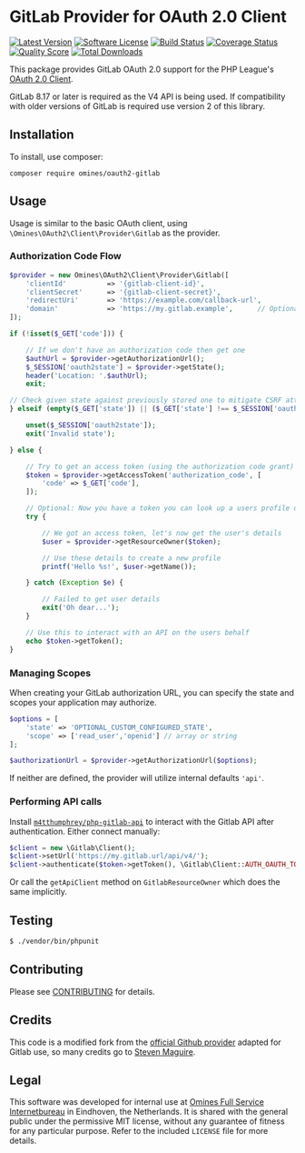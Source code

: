 # GitLab Provider for OAuth 2.0 Client
[![Latest Version](https://img.shields.io/github/release/omines/oauth2-gitlab.svg?style=flat-square)](https://github.com/omines/oauth2-gitlab/releases)
[![Software License](https://img.shields.io/badge/license-MIT-brightgreen.svg?style=flat-square)](LICENSE.md)
[![Build Status](https://img.shields.io/travis/omines/oauth2-gitlab/master.svg?style=flat-square)](https://travis-ci.org/omines/oauth2-gitlab)
[![Coverage Status](https://img.shields.io/scrutinizer/coverage/g/omines/oauth2-gitlab.svg?style=flat-square)](https://scrutinizer-ci.com/g/omines/oauth2-gitlab/code-structure)
[![Quality Score](https://img.shields.io/scrutinizer/g/omines/oauth2-gitlab.svg?style=flat-square)](https://scrutinizer-ci.com/g/omines/oauth2-gitlab)
[![Total Downloads](https://img.shields.io/packagist/dt/omines/oauth2-gitlab.svg?style=flat-square)](https://packagist.org/packages/omines/oauth2-gitlab)

This package provides GitLab OAuth 2.0 support for the PHP League's [OAuth 2.0 Client](https://github.com/thephpleague/oauth2-client).

GitLab 8.17 or later is required as the V4 API is being used. If compatibility with older versions
of GitLab is required use version 2 of this library.

## Installation

To install, use composer:

```
composer require omines/oauth2-gitlab
```

## Usage

Usage is similar to the basic OAuth client, using `\Omines\OAuth2\Client\Provider\Gitlab` as the provider.

### Authorization Code Flow

```php
$provider = new Omines\OAuth2\Client\Provider\Gitlab([
    'clientId'          => '{gitlab-client-id}',
    'clientSecret'      => '{gitlab-client-secret}',
    'redirectUri'       => 'https://example.com/callback-url',
    'domain'            => 'https://my.gitlab.example',      // Optional base URL for self-hosted
]);

if (!isset($_GET['code'])) {

    // If we don't have an authorization code then get one
    $authUrl = $provider->getAuthorizationUrl();
    $_SESSION['oauth2state'] = $provider->getState();
    header('Location: '.$authUrl);
    exit;

// Check given state against previously stored one to mitigate CSRF attack
} elseif (empty($_GET['state']) || ($_GET['state'] !== $_SESSION['oauth2state'])) {

    unset($_SESSION['oauth2state']);
    exit('Invalid state');

} else {

    // Try to get an access token (using the authorization code grant)
    $token = $provider->getAccessToken('authorization_code', [
        'code' => $_GET['code'],
    ]);

    // Optional: Now you have a token you can look up a users profile data
    try {

        // We got an access token, let's now get the user's details
        $user = $provider->getResourceOwner($token);

        // Use these details to create a new profile
        printf('Hello %s!', $user->getName());

    } catch (Exception $e) {

        // Failed to get user details
        exit('Oh dear...');
    }

    // Use this to interact with an API on the users behalf
    echo $token->getToken();
}
```

### Managing Scopes

When creating your GitLab authorization URL, you can specify the state and scopes your application may authorize.

```php
$options = [
    'state' => 'OPTIONAL_CUSTOM_CONFIGURED_STATE',
    'scope' => ['read_user','openid'] // array or string
];

$authorizationUrl = $provider->getAuthorizationUrl($options);
```
If neither are defined, the provider will utilize internal defaults ```'api'```.


### Performing API calls

Install [`m4tthumphrey/php-gitlab-api`](https://packagist.org/packages/m4tthumphrey/php-gitlab-api) to interact with the
Gitlab API after authentication. Either connect manually:

```php
$client = new \Gitlab\Client();
$client->setUrl('https://my.gitlab.url/api/v4/');
$client->authenticate($token->getToken(), \Gitlab\Client::AUTH_OAUTH_TOKEN);
```
Or call the `getApiClient` method on `GitlabResourceOwner` which does the same implicitly.

## Testing

```bash
$ ./vendor/bin/phpunit
```

## Contributing

Please see [CONTRIBUTING](https://github.com/omines/oauth2-gitlab/blob/master/CONTRIBUTING.md) for details.


## Credits

This code is a modified fork from the [official Github provider](https://github.com/thephpleague/oauth2-github) adapted
for Gitlab use, so many credits go to [Steven Maguire](https://github.com/stevenmaguire).

## Legal

This software was developed for internal use at [Omines Full Service Internetbureau](https://www.omines.nl/)
in Eindhoven, the Netherlands. It is shared with the general public under the permissive MIT license, without
any guarantee of fitness for any particular purpose. Refer to the included `LICENSE` file for more details.
